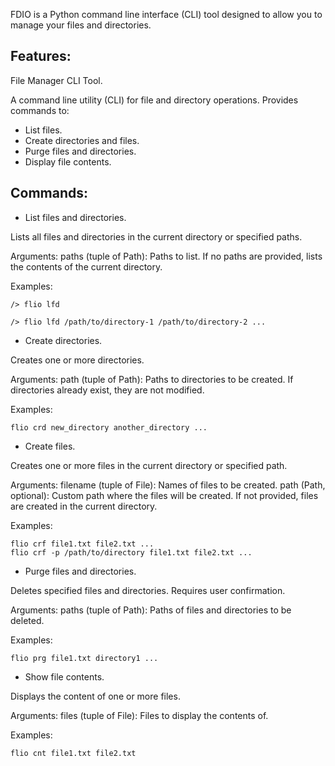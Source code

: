 FDIO is a Python command line interface (CLI) tool designed to allow you to manage your files and directories.


## Features:

File Manager CLI Tool.

A command line utility (CLI) for file and directory operations.
Provides commands to: 

- List files.
- Create directories and files.
- Purge files and directories.
- Display file contents.


## Commands:

- List files and directories.

Lists all files and directories in the current directory or specified paths.

Arguments:
paths (tuple of Path): Paths to list. If no paths are provided, lists the contents of the current directory.

Examples:

    /> flio lfd
    
    /> flio lfd /path/to/directory-1 /path/to/directory-2 ...


- Create directories.

Creates one or more directories.

Arguments:
path (tuple of Path): Paths to directories to be created. If directories already exist, they are not modified.

Examples:

    flio crd new_directory another_directory ...


- Create files.

Creates one or more files in the current directory or specified path.

Arguments:
filename (tuple of File): Names of files to be created.
path (Path, optional): Custom path where the files will be created. If not provided, files are created in the current directory.

Examples:

    flio crf file1.txt file2.txt ...
    flio crf -p /path/to/directory file1.txt file2.txt ...


- Purge files and directories.

Deletes specified files and directories. Requires user confirmation.

Arguments:
paths (tuple of Path): Paths of files and directories to be deleted.

Examples:

    flio prg file1.txt directory1 ...


- Show file contents.

Displays the content of one or more files.

Arguments:
files (tuple of File): Files to display the contents of.

Examples:

    flio cnt file1.txt file2.txt
